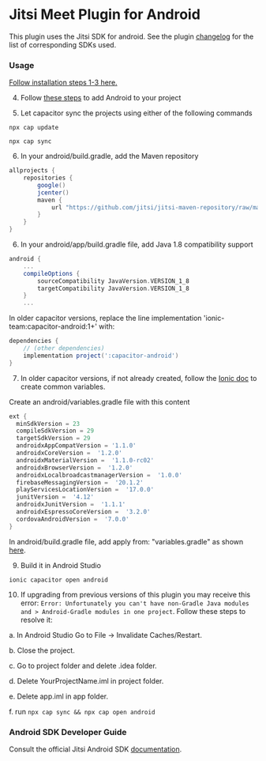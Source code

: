 # Jitsi Meet Plugin for Android

This plugin uses the Jitsi SDK for android. See the plugin [changelog](https://github.com/calvinckho/capacitor-jitsi-meet/blob/master/CHANGELOG.md) for the list of corresponding SDKs used.

### Usage

[Follow installation steps 1-3 here.](https://github.com/calvinckho/capacitor-jitsi-meet#usage)

4. Follow [these steps](https://ionicframework.com/docs/developing/android#project-setup) to add Android to your project

5. Let capacitor sync the projects using either of the following commands

```
npx cap update
```
```
npx cap sync
```

6. In your android/build.gradle, add the Maven repository

```gradle
allprojects {
    repositories {
        google()
        jcenter()
        maven {
            url "https://github.com/jitsi/jitsi-maven-repository/raw/master/releases"
        }
    }
}
```

6. In your android/app/build.gradle file, add Java 1.8 compatibility support

```gradle
android {
    ...
    compileOptions {
        sourceCompatibility JavaVersion.VERSION_1_8
        targetCompatibility JavaVersion.VERSION_1_8
    }
    ...
```

In older capacitor versions, replace the line implementation 'ionic-team:capacitor-android:1+' with:

```gradle
dependencies {
    // (other dependencies)
    implementation project(':capacitor-android')
}
```

7. In older capacitor versions, if not already created, follow the [Ionic doc](https://capacitorjs.com/docs/android/updating#from-1-5-1-to-2-0-0) to create common variables.

 Create an android/variables.gradle file with this content
 ```gradle
 ext {
   minSdkVersion = 23
   compileSdkVersion = 29
   targetSdkVersion = 29
   androidxAppCompatVersion = '1.1.0'
   androidxCoreVersion =  '1.2.0'
   androidxMaterialVersion =  '1.1.0-rc02'
   androidxBrowserVersion =  '1.2.0'
   androidxLocalbroadcastmanagerVersion =  '1.0.0'
   firebaseMessagingVersion =  '20.1.2'
   playServicesLocationVersion =  '17.0.0'
   junitVersion =  '4.12'
   androidxJunitVersion =  '1.1.1'
   androidxEspressoCoreVersion =  '3.2.0'
   cordovaAndroidVersion =  '7.0.0'
 }
```
 In android/build.gradle file, add apply from: "variables.gradle" as shown [here](https://github.com/ionic-team/capacitor/blob/master/android-template/build.gradle#L18).

9. Build it in Android Studio

```
ionic capacitor open android
```

10. If upgrading from previous versions of this plugin you may receive this error: `Error: Unfortunately you can't have non-Gradle Java modules and > Android-Gradle modules in one project`. Follow these steps to resolve it:

   a. In Android Studio Go to File -> Invalidate Caches/Restart.
   
   b. Close the project.
   
   c. Go to project folder and delete .idea folder.
   
   d. Delete YourProjectName.iml in project folder.
   
   e. Delete app.iml in app folder.
   
   f. run `npx cap sync && npx cap open android` 

### Android SDK Developer Guide

Consult the official Jitsi Android SDK [documentation](https://jitsi.github.io/handbook/docs/dev-guide/dev-guide-android-sdk).
